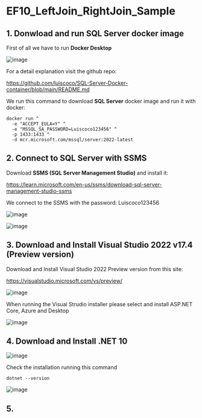 # EF10_LeftJoin_RightJoin_Sample

## 1. Donwload and run SQL Server docker image

First of all we have to run **Docker Desktop**

![image](https://github.com/user-attachments/assets/716d31d4-88d4-417c-a38f-80db93a74f05)

For a detail explanation visit the github repo:

https://github.com/luiscoco/SQL-Server-Docker-container/blob/main/README.md

We run this command to download **SQL Server** docker image and run it with docker:

```
docker run ^
  -e "ACCEPT_EULA=Y" ^
  -e "MSSQL_SA_PASSWORD=Luiscoco123456" ^
  -p 1433:1433 ^
  -d mcr.microsoft.com/mssql/server:2022-latest
```

## 2. Connect to SQL Server with SSMS 

Download **SSMS (SQL Server Management Studio)** and install it:

https://learn.microsoft.com/en-us/ssms/download-sql-server-management-studio-ssms

We connect to the SSMS with the password: Luiscoco123456

![image](https://github.com/user-attachments/assets/2a30aedc-54b4-42f4-bac5-29a44bc70dfe)

![image](https://github.com/user-attachments/assets/2ddf95dc-aac1-4e0b-8e09-0375deb53a3b)

## 3. Download and Install Visual Studio 2022 v17.4 (Preview version)

Download and Install Visual Studio 2022 Preview version from this site: 

https://visualstudio.microsoft.com/vs/preview/

![image](https://github.com/user-attachments/assets/be8914ff-f78d-4325-9b5b-bf85f0f585d0)

When running the Visual Strudio installer please select and install ASP.NET Core, Azure and Desktop 

![image](https://github.com/user-attachments/assets/a40c34a7-2a1e-49bc-9e84-511da29d1e5a)

## 4. Download and Install .NET 10 

![image](https://github.com/user-attachments/assets/3e1eed60-2476-4c79-a545-57c472491fd9)

Check the installation running this command

```
dotnet --version
```

![image](https://github.com/user-attachments/assets/274068f4-8135-42cf-b0da-76e8fc244643)

## 5. 
